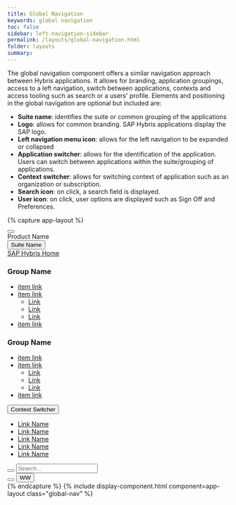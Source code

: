 ```yaml
---
title: Global Navigation
keywords: global navigation
toc: false
sidebar: left-navigation-sidebar
permalink: /layouts/global-navigation.html
folder: layouts
summary:
---
```

The global navigation component offers a similar navigation approach between Hybris applications. It allows for branding, application groupings, access to a left navigation, switch between applications, contexts and access tooling such as search or a users' profile.
Elements and positioning in the global navigation are optional but included are:

* **Suite name**: identifies the suite or common grouping of the applications
* **Logo**: allows for common branding. SAP Hybris applications display the SAP logo.
* **Left navigation menu icon**: allows for the left navigation to be expanded or collapsed
* **Application switcher**: allows for the identification of the application. Users can switch between applications within the suite/grouping of applications.
* **Context switcher**: allows for switching context of application such as an organization or subscription.
* **Search icon**: on click, a search field is displayed.
* **User icon**: on click, user options are displayed such as Sign Off and Preferences.

{% capture app-layout %}
<nav class="fd-global-nav">
  <div class="fd-global-nav__group fd-global-nav__group--left">
    <div class="fd-global-nav__side-menu">
      <button class=" fd-button--secondary fd-button--l sap-icon--menu2 fd-global-nav__btn"
      aria-label="BUTTON_LABEL"></button>
    </div>
    <div class="fd-global-nav__logo fd-has-margin-left-none"></div>
    <div class="fd-global-nav__product-name">
      Product Name
    </div>
  </div>
  <div class="fd-global-nav__group fd-global-nav__launchpad">
    <button class=" fd-button--secondary fd-button--l" aria-haspopup="true"
    aria-controls="launchpad">Suite Name</button>
    <nav class="fd-mega-menu" aria-hidden="true" id="launchpad">
      <div class="fd-mega-menu__header">
        <a href="#" class="fd-mega-menu__header-link sap-icon--home">SAP Hybris Home</a>
      </div>
      <div class="fd-mega-menu__group">
        <h1 class="fd-mega-menu__title">Group Name</h1>
        <ul class="fd-mega-menu__list">
          <li class="fd-mega-menu__item"><a class="fd-mega-menu__link" href="#">
            item link
            </a>
          </li>
          <li class="fd-mega-menu__item">
            <a class="fd-mega-menu__link has-child" href="#" aria-controls="F73dk427"
            aria-haspopup="true">
            item link
            </a>
            <ul class="fd-mega-menu__sublist" id="F73dk427" aria-hidden="true">
              <li class="fd-mega-menu__subitem">
                <a class="fd-mega-menu__sublink" href="#">
                Link
                </a>
              </li>
              <li class="fd-mega-menu__subitem">
                <a class="fd-mega-menu__sublink" href="#">
                Link
                </a>
              </li>
              <li class="fd-mega-menu__subitem">
                <a class="fd-mega-menu__sublink" href="#">
                Link
                </a>
              </li>
            </ul>
          </li>
          <li class="fd-mega-menu__item"><a class="fd-mega-menu__link" href="#">
            item link
            </a>
          </li>
        </ul>
      </div>
      <div class="fd-mega-menu__group">
        <h1 class="fd-mega-menu__title">Group Name</h1>
        <ul class="fd-mega-menu__list">
          <li class="fd-mega-menu__item"><a class="fd-mega-menu__link" href="#">
            item link
            </a>
          </li>
          <li class="fd-mega-menu__item">
            <a class="fd-mega-menu__link has-child" href="#" aria-controls="yP9Cn355"
            aria-haspopup="true">
            item link
            </a>
            <ul class="fd-mega-menu__sublist" id="yP9Cn355" aria-hidden="true">
              <li class="fd-mega-menu__subitem">
                <a class="fd-mega-menu__sublink" href="#">
                Link
                </a>
              </li>
              <li class="fd-mega-menu__subitem">
                <a class="fd-mega-menu__sublink" href="#">
                Link
                </a>
              </li>
              <li class="fd-mega-menu__subitem">
                <a class="fd-mega-menu__sublink" href="#">
                Link
                </a>
              </li>
            </ul>
          </li>
          <li class="fd-mega-menu__item"><a class="fd-mega-menu__link" href="#">
            item link
            </a>
          </li>
        </ul>
      </div>
    </nav>
  </div>
  <div class="fd-global-nav__group fd-global-nav__group--right">
    <div class="fd-global-nav__context-menu">
      <div class="fd-dropdown">
        <button class="fd-dropdown__control fd-dropdown__control--no-border fd-button--secondary"
        aria-controls="BeE92701" aria-expanded="false" aria-haspopup="true">
        Context Switcher
        </button>
        <nav class="fd-dropdown__menu" aria-hidden="true" id="BeE92701">
          <ul class="fd-dropdown__list">
            <li><a href="#" class="fd-dropdown__item">Link Name</a></li>
            <li><a href="#" class="fd-dropdown__item">Link Name</a></li>
            <li><a href="#" class="fd-dropdown__item">Link Name</a></li>
            <li><a href="#" class="fd-dropdown__item">Link Name</a></li>
            <li><a href="#" class="fd-dropdown__item">Link Name</a></li>
          </ul>
        </nav>
      </div>
    </div>
    <div class="fd-global-nav__actions">
      <div class="fd-global-nav__search">
        <button class=" fd-button--secondary fd-button--m sap-icon--search fd-global-nav__btn"
        aria-label="BUTTON_LABEL" aria-controls="3Ac1t348" aria-haspopup="true"
        aria-expanded="false"></button>
        <input type="text" class="fd-form__control" id="3Ac1t348" aria-hidden="true"
        placeholder="Search... ">
      </div>
      <button class=" fd-button--secondary fd-button--m sap-icon--action-settings fd-global-nav__btn"
      aria-label="BUTTON_LABEL"></button>
      <button class=" fd-button--secondary fd-button--m fd-global-nav__btn"
      aria-label="BUTTON_LABEL"><span class=" fd-identifier--s fd-identifier--circle">WW</span></button>
    </div>
  </div>
</nav>
{% endcapture %}
{% include display-component.html component=app-layout class="global-nav" %}
